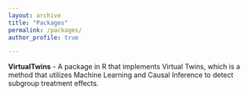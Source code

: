 ```yaml
---
layout: archive
title: "Packages"
permalink: /packages/
author_profile: true

---
```

  
  **VirtualTwins** - A package in R that implements Virtual Twins, which is a method that utilizes Machine Learning and Causal Inference to detect subgroup treatment effects.











